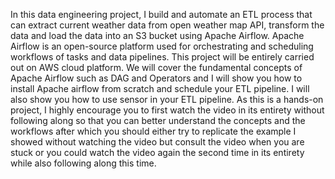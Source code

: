 In this data engineering project, I build and automate an ETL process that can extract current weather data from open weather map API, transform the data and load the data into an S3 bucket using Apache Airflow. Apache Airflow is an open-source platform used for orchestrating and scheduling workflows of tasks and data pipelines. This project will be entirely carried out on AWS cloud platform.
We will cover the fundamental concepts of Apache Airflow such as DAG and Operators and I will show you how to install Apache airflow from scratch and schedule your ETL pipeline. I will also show you how to use sensor in your ETL pipeline.
As this is a hands-on project, I highly encourage you to first watch the video in its entirety without following along so that you can better understand the concepts and the workflows after which you should either try to replicate the example I showed without watching the video but consult the video when you are stuck or you could watch the video again the second time in its entirety while also following along this time.

